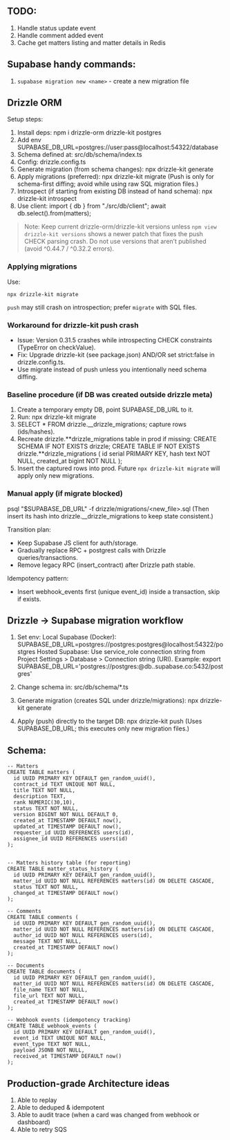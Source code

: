 ## TODO:

1. Handle status update event
2. Handle comment added event
3. Cache get matters listing and matter details in Redis

## Supabase handy commands:

1. `supabase migration new <name>` - create a new migration file

## Drizzle ORM

Setup steps:

1. Install deps: npm i drizzle-orm drizzle-kit postgres
2. Add env SUPABASE_DB_URL=postgres://user:pass@localhost:54322/database
3. Schema defined at: src/db/schema/index.ts
4. Config: drizzle.config.ts
5. Generate migration (from schema changes):
   npx drizzle-kit generate
6. Apply migrations (preferred):
   npx drizzle-kit migrate
   (Push is only for schema-first diffing; avoid while using raw SQL migration files.)
7. Introspect (if starting from existing DB instead of hand schema):
   npx drizzle-kit introspect
8. Use client:
   import { db } from "./src/db/client";
   await db.select().from(matters);

> Note: Keep current drizzle-orm/drizzle-kit versions unless `npm view drizzle-kit versions` shows a newer patch that fixes the push CHECK parsing crash. Do not use versions that aren’t published (avoid ^0.44.7 / ^0.32.2 errors).

### Applying migrations

Use:

```
npx drizzle-kit migrate
```

`push` may still crash on introspection; prefer `migrate` with SQL files.

### Workaround for drizzle-kit push crash

- Issue: Version 0.31.5 crashes while introspecting CHECK constraints (TypeError on checkValue).
- Fix: Upgrade drizzle-kit (see package.json) AND/OR set strict:false in drizzle.config.ts.
- Use migrate instead of push unless you intentionally need schema diffing.

### Baseline procedure (if DB was created outside drizzle meta)

1. Create a temporary empty DB, point SUPABASE_DB_URL to it.
2. Run: npx drizzle-kit migrate
3. SELECT \* FROM drizzle.\_\_drizzle_migrations; capture rows (ids/hashes).
4. Recreate drizzle.**drizzle_migrations table in prod if missing:
   CREATE SCHEMA IF NOT EXISTS drizzle;
   CREATE TABLE IF NOT EXISTS drizzle.**drizzle_migrations (
   id serial PRIMARY KEY,
   hash text NOT NULL,
   created_at bigint NOT NULL
   );
5. Insert the captured rows into prod. Future `npx drizzle-kit migrate` will apply only new migrations.

### Manual apply (if migrate blocked)

psql "$SUPABASE_DB_URL" -f drizzle/migrations/<new_file>.sql
(Then insert its hash into drizzle.\_\_drizzle_migrations to keep state consistent.)

Transition plan:

- Keep Supabase JS client for auth/storage.
- Gradually replace RPC + postgrest calls with Drizzle queries/transactions.
- Remove legacy RPC (insert_contract) after Drizzle path stable.

Idempotency pattern:

- Insert webhook_events first (unique event_id) inside a transaction, skip if exists.

## Drizzle -> Supabase migration workflow

1. Set env:
   Local Supabase (Docker): SUPABASE_DB_URL=postgres://postgres:postgres@localhost:54322/postgres
   Hosted Supabase: Use service_role connection string from Project Settings > Database > Connection string (URI). Example:
   export SUPABASE_DB_URL='postgres://postgres:<password>@db.<project-ref>.supabase.co:5432/postgres'

2. Change schema in: src/db/schema/\*.ts

3. Generate migration (creates SQL under drizzle/migrations):
   npx drizzle-kit generate

4. Apply (push) directly to the target DB:
   npx drizzle-kit push
   (Uses SUPABASE_DB_URL; this executes only new migration files.)

## Schema:

```
-- Matters
CREATE TABLE matters (
  id UUID PRIMARY KEY DEFAULT gen_random_uuid(),
  contract_id TEXT UNIQUE NOT NULL,
  title TEXT NOT NULL,
  description TEXT,
  rank NUMERIC(30,10),
  status TEXT NOT NULL,
  version BIGINT NOT NULL DEFAULT 0,
  created_at TIMESTAMP DEFAULT now(),
  updated_at TIMESTAMP DEFAULT now(),
  requester_id UUID REFERENCES users(id),
  assignee_id UUID REFERENCES users(id)
);


-- Matters history table (for reporting)
CREATE TABLE matter_status_history (
  id UUID PRIMARY KEY DEFAULT gen_random_uuid(),
  matter_id UUID NOT NULL REFERENCES matters(id) ON DELETE CASCADE,
  status TEXT NOT NULL,
  changed_at TIMESTAMP DEFAULT now()
);

-- Comments
CREATE TABLE comments (
  id UUID PRIMARY KEY DEFAULT gen_random_uuid(),
  matter_id UUID NOT NULL REFERENCES matters(id) ON DELETE CASCADE,
  author_id UUID NOT NULL REFERENCES users(id),
  message TEXT NOT NULL,
  created_at TIMESTAMP DEFAULT now()
);

-- Documents
CREATE TABLE documents (
  id UUID PRIMARY KEY DEFAULT gen_random_uuid(),
  matter_id UUID NOT NULL REFERENCES matters(id) ON DELETE CASCADE,
  file_name TEXT NOT NULL,
  file_url TEXT NOT NULL,
  created_at TIMESTAMP DEFAULT now()
);

-- Webhook events (idempotency tracking)
CREATE TABLE webhook_events (
  id UUID PRIMARY KEY DEFAULT gen_random_uuid(),
  event_id TEXT UNIQUE NOT NULL,
  event_type TEXT NOT NULL,
  payload JSONB NOT NULL,
  received_at TIMESTAMP DEFAULT now()
);
```

## Production-grade Architecture ideas

1. Able to replay
2. Able to deduped & idempotent
3. Able to audit trace (when a card was changed from webhook or dashboard)
4. Able to retry SQS
